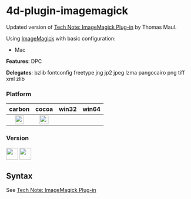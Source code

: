 4d-plugin-imagemagick
=====================

Updated version of [Tech Note: ImageMagick Plug-in](http://kb.4d.com/assetid=43892) by Thomas Maul.

Using [ImageMagick](https://www.imagemagick.org/script/index.php) with basic configuration:

* Mac

**Features**: DPC

**Delegates**: bzlib
fontconfig
freetype
jng
jp2
jpeg
lzma
pangocairo
png
tiff
xml
zlib

### Platform

| carbon | cocoa | win32 | win64 |
|:------:|:-----:|:---------:|:---------:|
|<img src="https://cloud.githubusercontent.com/assets/1725068/22371562/1b091f0a-e4db-11e6-8458-8653954a7cce.png" width="24" height="24" />|<img src="https://cloud.githubusercontent.com/assets/1725068/22371562/1b091f0a-e4db-11e6-8458-8653954a7cce.png" width="24" height="24" />|||

### Version

<img src="https://cloud.githubusercontent.com/assets/1725068/18940649/21945000-8645-11e6-86ed-4a0f800e5a73.png" width="32" height="32" /> <img src="https://cloud.githubusercontent.com/assets/1725068/18940648/2192ddba-8645-11e6-864d-6d5692d55717.png" width="32" height="32" />

## Syntax

See [Tech Note: ImageMagick Plug-in](https://github.com/miyako/4d-plugin-imagemagick/blob/master/ImageMagick/06-32%20ImageMagick.pdf)
